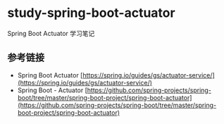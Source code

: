 # study-spring-boot-actuator #
Spring Boot Actuator 学习笔记
## 参考链接 ##
- Spring Boot Actuator [https://spring.io/guides/gs/actuator-service/](https://spring.io/guides/gs/actuator-service/)
- Spring Boot - Actuator [https://github.com/spring-projects/spring-boot/tree/master/spring-boot-project/spring-boot-actuator](https://github.com/spring-projects/spring-boot/tree/master/spring-boot-project/spring-boot-actuator)
